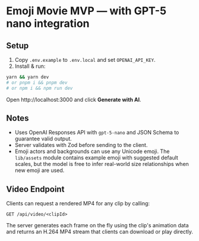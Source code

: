 # Emoji Movie MVP — with GPT-5 nano integration

## Setup
1) Copy `.env.example` to `.env.local` and set `OPENAI_API_KEY`.
2) Install & run:
```bash
yarn && yarn dev
# or pnpm i && pnpm dev
# or npm i && npm run dev
```
Open http://localhost:3000 and click **Generate with AI**.

## Notes
- Uses OpenAI Responses API with `gpt-5-nano` and JSON Schema to guarantee valid output.
- Server validates with Zod before sending to the client.
- Emoji actors and backgrounds can use any Unicode emoji. The `lib/assets` module
  contains example emoji with suggested default scales, but the model is free to
  infer real-world size relationships when new emoji are used.

## Video Endpoint
Clients can request a rendered MP4 for any clip by calling:

```
GET /api/video/<clipId>
```

The server generates each frame on the fly using the clip's animation data and returns
an H.264 MP4 stream that clients can download or play directly.
